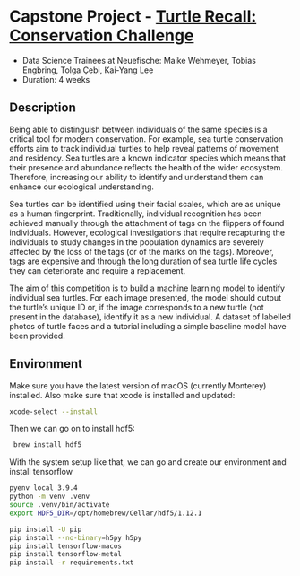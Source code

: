 # Capstone Project - [Turtle Recall: Conservation Challenge](https://zindi.africa/competitions/turtle-recall-conservation-challenge) 

* Data Science Trainees at Neuefische: Maike Wehmeyer, Tobias Engbring, Tolga Çebi, Kai-Yang Lee
* Duration: 4 weeks



## Description
Being able to distinguish between individuals of the same species is a critical tool for modern conservation. For example, sea turtle conservation efforts aim to track individual turtles to help reveal patterns of movement and residency. Sea turtles are a known indicator species which means that their presence and abundance reflects the health of the wider ecosystem. Therefore, increasing our ability to identify and understand them can enhance our ecological understanding.

Sea turtles can be identified using their facial scales, which are as unique as a human fingerprint. Traditionally, individual recognition has been achieved manually through the attachment of tags on the flippers of found individuals. However, ecological investigations that require recapturing the individuals to study changes in the population dynamics are severely affected by the loss of the tags (or of the marks on the tags). Moreover, tags are expensive and through the long duration of sea turtle life cycles they can deteriorate and require a replacement.

The aim of this competition is to build a machine learning model to identify individual sea turtles. For each image presented, the model should output the turtle’s unique ID or, if the image corresponds to a new turtle (not present in the database), identify it as a new individual. A dataset of labelled photos of turtle faces and a tutorial including a simple baseline model have been provided.


## Environment
Make sure you have the latest version of macOS (currently Monterey) installed.
Also make sure that xcode is installed and updated: 

```BASH
xcode-select --install
```

Then we can go on to install hdf5:

```BASH
 brew install hdf5
```
With the system setup like that, we can go and create our environment and install tensorflow

```BASH
pyenv local 3.9.4
python -m venv .venv
source .venv/bin/activate
export HDF5_DIR=/opt/homebrew/Cellar/hdf5/1.12.1

pip install -U pip
pip install --no-binary=h5py h5py
pip install tensorflow-macos
pip install tensorflow-metal
pip install -r requirements.txt
```
